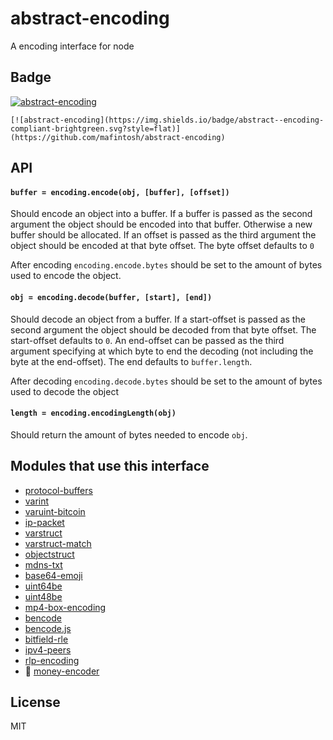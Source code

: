 # abstract-encoding

A encoding interface for node

## Badge

[![abstract-encoding](https://img.shields.io/badge/abstract--encoding-compliant-brightgreen.svg?style=flat)](https://github.com/mafintosh/abstract-encoding)

```
[![abstract-encoding](https://img.shields.io/badge/abstract--encoding-compliant-brightgreen.svg?style=flat)](https://github.com/mafintosh/abstract-encoding)
```

## API

#### `buffer = encoding.encode(obj, [buffer], [offset])`

Should encode an object into a buffer. If a buffer is passed as the second argument the object should be encoded into that buffer. Otherwise a new buffer should be allocated. If an offset is passed as the third argument the object should be encoded at that byte offset. The byte offset defaults to `0`

After encoding `encoding.encode.bytes` should be set to the amount of
bytes used to encode the object.

#### `obj = encoding.decode(buffer, [start], [end])`

Should decode an object from a buffer. If a start-offset is passed as the second argument the object should be decoded from that byte offset. The start-offset defaults to `0`. An end-offset can be passed as the third argument specifying at which byte to end the decoding (not including the byte at the end-offset). The end defaults to `buffer.length`.

After decoding `encoding.decode.bytes` should be set to the amount of bytes used to decode the object

#### `length = encoding.encodingLength(obj)`

Should return the amount of bytes needed to encode `obj`.

## Modules that use this interface

* [protocol-buffers](https://github.com/mafintosh/protocol-buffers)
* [varint](https://github.com/chrisdickinson/varint)
* [varuint-bitcoin](https://github.com/bitcoinjs/varuint-bitcoin)
* [ip-packet](https://github.com/mafintosh/ip-packet)
* [varstruct](https://github.com/dominictarr/varstruct)
* [varstruct-match](https://github.com/dominictarr/varstruct-match)
* [objectstruct](https://github.com/mafintosh/objectstruct)
* [mdns-txt](https://github.com/watson/mdns-txt)
* [base64-emoji](https://github.com/watson/base64-emoji)
* [uint64be](https://github.com/mafintosh/uint64be)
* [uint48be](https://github.com/mafintosh/uint48be)
* [mp4-box-encoding](https://github.com/jhiesey/mp4-box-encoding)
* [bencode](https://github.com/themasch/node-bencode)
* [bencode.js](https://github.com/fanatid/bencode.js)
* [bitfield-rle](https://github.com/mafintosh/bitfield-rle)
* [ipv4-peers](https://github.com/mafintosh/ipv4-peers)
* [rlp-encoding](https://github.com/fanatid/rlp-encoding)
* 💸 [money-encoder](https://github.com/thlorenz/money-encoder)

## License

MIT
